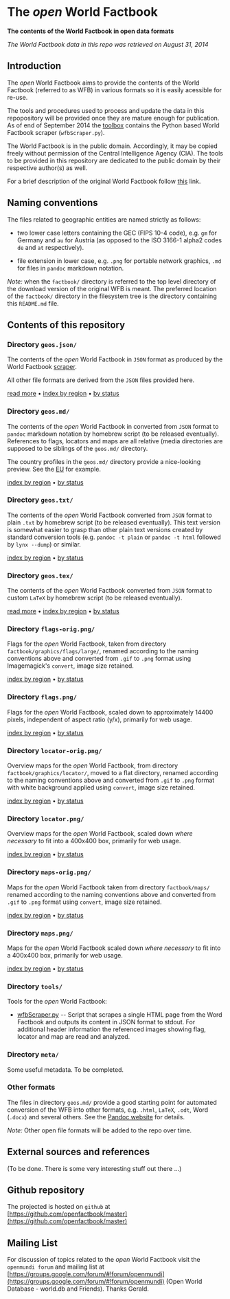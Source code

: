 
# The _open_ World Factbook

**The contents of the World Factbook in open data formats**

_The World Factbook data in this repo was retrieved on August 31, 2014_


## Introduction

The _open_ World Factbook aims to provide the contents of the
World Factbook (referred to as WFB) in various formats so it is
easily acessible for re-use.

The tools and procedures used to process and update the data in this repopository 
will be provided once they are mature enough for publication. As of
end of September 2014 the [toolbox](tools/) contains the Python based 
World Factbook scraper (``wfbScraper.py``).

The World Factbook is in the public domain. Accordingly, it may be copied 
freely without permission of the Central Intelligence Agency (CIA). 
The tools to be provided in this repository are dedicated to the public 
domain by their respective author(s) as well.

For a brief description of the original World Factbook follow
[this](SUMMARY.md) link. 


## Naming conventions

The files related to geographic entities are named strictly as follows:

* two lower case letters containing the GEC (FIPS 10-4 code), e.g. ``gm`` for Germany
  and ``au`` for Austria (as opposed to the ISO 3166-1 alpha2 codes
  ``de`` and ``at`` respectively).
      
* file extension in lower case, e.g. ``.png`` for portable network graphics,
  ``.md`` for files in ``pandoc`` markdown notation. 

*Note:* when the ``factbook/`` directory is referred to the top level directory 
of the download version of the original WFB is meant. The preferred location
of the ``factbook/`` directory in the filesystem tree is the directory 
containing this ``README.md`` file.


## Contents of this repository


### Directory ``geos.json/``

The contents of the _open_ World Factbook in ``JSON`` format as produced by 
the World Factbook [scraper](tools/wfbScraper.py). 

All other file formats are derived from the ``JSON`` files provided here.

[read more](README-json.md) 
• [index by region](geos.json/00-index-by-region.md)
• [by status](geos.json/00-index.md)


### Directory ``geos.md/``

The contents of the _open_ World Factbook in converted from ``JSON`` format 
to ``pandoc`` markdown notation by homebrew script (to be released eventually). 
References to flags, locators and maps are all relative (media directories are 
supposed to be siblings of the ``geos.md/`` directory. 

The country profiles in the ``geos.md/`` directory provide a nice-looking preview.
See the [EU](geos.md/ee.md) for example.

[index by region](geos.md/00-index-by-region.md) • 
[by status](geos.md/00-index.md)


### Directory ``geos.txt/``

The contents of the _open_ World Factbook converted from ``JSON`` format to plain 
``.txt`` by homebrew script (to be released eventually). This text version 
is somewhat easier to grasp than other plain text versions created by 
standard conversion tools (e.g. ``pandoc -t plain`` or
``pandoc -t html`` followed by ``lynx --dump``) or similar.

[index by region](geos.txt/00-index-by-region.md)
• [by status](geos.txt/00-index.md) 


### Directory ``geos.tex/``

The contents of the _open_ World Factbook converted from ``JSON`` format to custom
``LaTeX`` by homebrew script (to be released eventually). 


[read more](README-latex.md) 
• [index by region](geos.tex/00-index-by-region.md)
• [by status](geos.tex/00-index.md)


### Directory ``flags-orig.png/``

Flags for the _open_ World Factbook, taken from directory 
``factbook/graphics/flags/large/``, renamed 
according to the naming conventions above and
converted from ``.gif`` to ``.png`` format using Imagemagick's ``convert``,
image size retained.
 
[index by region](flags-orig.png/00-index-by-region.md) 
• [by status](flags-orig.png/00-index.md) 


### Directory ``flags.png/``

Flags for the _open_ World Factbook, scaled down to approximately 14400 pixels, 
independent of aspect ratio (y/x), primarily for web usage.

[index by region](flags.png/00-index-by-region.md)
• [by status](flags.png/00-index.md) 


### Directory ``locator-orig.png/``

Overview maps for the _open_ World Factbook, from directory 
``factbook/graphics/locator/``, moved to a flat
directory, renamed according to the naming conventions above and 
converted from ``.gif`` to ``.png`` format with white background applied using ``convert``,
image size retained.

[index by region](locator-orig.png/00-index-by-region.md)
• [by status](locator-orig.png/00-index.md) 


### Directory ``locator.png/``

Overview maps for the _open_ World Factbook, scaled down *where necessary* 
to fit into a 400x400 box, primarily for web usage.

[index by region](locator.png/00-index-by-region.md)
• [by status](locator.png/00-index.md)


### Directory ``maps-orig.png/``

Maps for the _open_ World Factbook taken from directory ``factbook/maps/`` 
renamed according to the naming conventions above and converted from 
``.gif`` to ``.png`` format using ``convert``, image size retained.

[index by region](maps-orig.png/00-index-by-region.md)
• [by status](maps-orig.png/00-index.md)


### Directory ``maps.png/``

Maps for the _open_ World Factbook scaled down *where necessary* to fit into 
a 400x400 box, primarily for web usage.

[index by region](maps.png/00-index-by-region.md)
• [by status](maps.png/00-index.md) 


### Directory ``tools/``

Tools for the _open_ World Factbook:  

* [wfbScraper.py](tools/wfbScraper.py) -- Script that scrapes a single HTML page from the 
  Word Factbook and outputs its content in JSON format to stdout. 
  For additional header information the referenced images showing flag, 
  locator and map are read and analyzed.


### Directory ``meta/``

Some useful metadata. To be completed.


### Other formats

The files in directory ``geos.md/`` provide a good starting point for automated conversion
of the WFB into other formats, e.g. ``.html``, ``LaTeX``, ``.odt``, Word (``.docx``) and 
several others. See the [Pandoc website](http://johnmacfarlane.net/pandoc/) for details.

*Note:* Other open file formats will be added to the repo over time. 


## External sources and references

(To be done. There is some very interesting stuff out there ...)


## Github repository

The projected is hosted on ``github`` at 
[https://github.com/openfactbook/master](https://github.com/openfactbook/master)


## Mailing List

For discussion of topics related to the _open_ World Factbook visit the ``openmundi forum`` 
and mailing list at [https://groups.google.com/forum/#!forum/openmundi](https://groups.google.com/forum/#!forum/openmundi) 
(Open World Database - world.db and Friends). Thanks Gerald.
